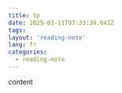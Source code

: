 ```yaml
---
title: tp
date: 2025-03-11T07:33:39.641Z
tags:
layout: 'reading-note'
lang: fr
categories: 
  - reading-note
---
```

content 